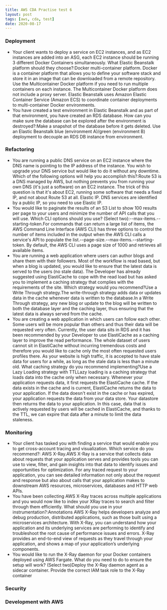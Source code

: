 ```yaml
---
title: AWS CDA Practise test 6
layout: post
tags: [aws, cda, test]
date: 2020-08-17
--- 
```


### Deployment
- Your client wants to deploy a service on EC2 instances, and as EC2 instances are added into an ASG, each EC2 instance should be running 3 different Docker Containers simultaneously.
What Elastic Beanstalk platform should they choose?:Docker multi-container platform. Docker is a container platform that allows you to define your software stack and store it in an image that can be downloaded from a remote repository. Use the Multicontainer Docker platform if you need to run multiple containers on each instance. The Multicontainer Docker platform does not include a proxy server. Elastic Beanstalk uses Amazon Elastic Container Service (Amazon ECS) to coordinate container deployments to multi-container Docker environments.
- You have created a test environment in Elastic Beanstalk and as part of that environment, you have created an RDS database. How can you make sure the database can be explored after the environment is destroyed?:Make a snapshot of the database before it gets deleted. Use an Elastic Beanstalk blue (environment A)/green (environment B) deployment to decouple an RDS DB instance from environment.
### Refactoring
- You are running a public DNS service on an EC2 instance where the DNS name is pointing to the IP address of the instance. You wish to upgrade your DNS service but would like to do it without any downtime. Which of the following options will help you accomplish this?:Route 53 is a DNS managed by AWS, but nothing prevents you from running your own DNS (it's just a software) on an EC2 instance. The trick of this question is that it's about EC2, running some software that needs a fixed IP, and not about Route 53 at all.
Elastic IP. DNS services are identified by a public IP, so you need to use Elastic IP.
- You would like to paginate the results of an S3 List to show 100 results per page to your users and minimize the number of API calls that you will use. Which CLI options should you use? (Select two):--max-items.--starting-token.For commands that can return a large list of items, the AWS Command Line Interface (AWS CLI) has three options to control the number of items included in the output when the AWS CLI calls a service's API to populate the list.--page-size.--max-items.--starting-token. By default, the AWS CLI uses a page size of 1000 and retrieves all available items.
- You are running a web application where users can author blogs and share them with their followers. Most of the workflow is read based, but when a blog is updated, you would like to ensure that the latest data is served to the users (no stale data). The Developer has already suggested using ElastiCache to cope with the read load but has asked you to implement a caching strategy that complies with the requirements of the site.
  Which strategy would you recommend?Use a Write Through strategy.The write-through strategy adds data or updates data in the cache whenever data is written to the database.In a Write Through strategy, any new blog or update to the blog will be written to both the database layer and the caching layer, thus ensuring that the latest data is always served from the cache.
- You are creating a web application in which users can follow each other. Some users will be more popular than others and thus their data will be requested very often. Currently, the user data sits in RDS and it has been recommended by your Developer to use ElastiCache as a caching layer to improve the read performance. The whole dataset of users cannot sit in ElastiCache without incurring tremendous costs and therefore you would like to cache only the most often requested users profiles there. As your website is high traffic, it is accepted to have stale data for users for a while, as long as the stale data is less than a minute old.
 What caching strategy do you recommend implementing?Use a Lazy Loading strategy with TTLLazy loading is a caching strategy that loads data into the cache only when necessary. Whenever your application requests data, it first requests the ElastiCache cache. If the data exists in the cache and is current, ElastiCache returns the data to your application. If the data doesn't exist in the cache or has expired, your application requests the data from your data store. Your datastore then returns the data to your application.
In this case, data that is actively requested by users will be cached in ElastiCache, and thanks to the TTL, we can expire that data after a minute to limit the data staleness.
### Monitoring
- Your client has tasked you with finding a service that would enable you to get cross-account tracing and visualization. Which service do you recommend?: AWS X-Ray.AWS X-Ray is a service that collects data about requests that your application serves and provides tools you can use to view, filter, and gain insights into that data to identify issues and opportunities for optimization. For any traced request to your application, you can see detailed information not only about the request and response but also about calls that your application makes to downstream AWS resources, microservices, databases and HTTP web APIs.
- You have been collecting AWS X-Ray traces across multiple applications and you would now like to index your XRay traces to search and filter through them efficiently.  What should you use in your instrumentation?:Annotations
AWS X-Ray helps developers analyze and debug production, distributed applications, such as those built using a microservices architecture. With X-Ray, you can understand how your application and its underlying services are performing to identify and troubleshoot the root cause of performance issues and errors. X-Ray provides an end-to-end view of requests as they travel through your application, and shows a map of your application’s underlying components. 
- You would like to run the X-Ray daemon for your Docker containers deployed using AWS Fargate.  What do you need to do to ensure the setup will work? (Select two)Deploy the X-Ray daemon agent as a sidecar container. Provide the correct IAM task role to the X-Ray container
### Security
 
### Development with AWS
 